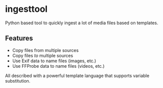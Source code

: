 # ingesttool

Python based tool to quickly ingest a lot of media files based on templates.

## Features
- Copy files from multiple sources
- Copy files *to* multiple sources
- Use Exif data to name files (images, etc.)
- Use FFProbe data to name files (videos, etc.)

All described with a powerful template language that supports variable substitution.

